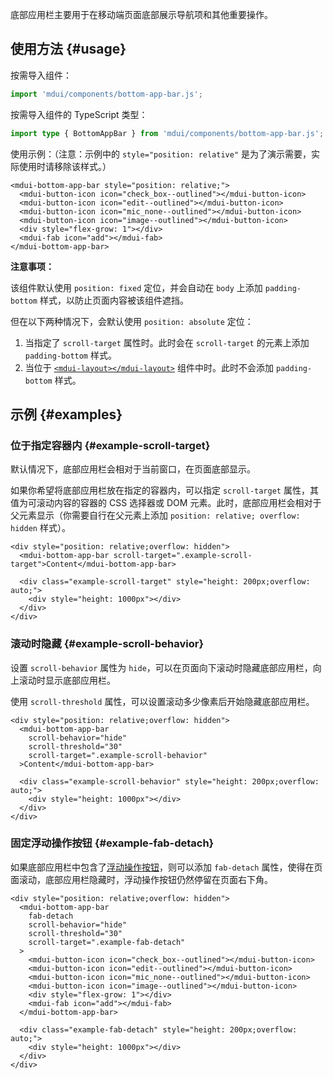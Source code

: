底部应用栏主要用于在移动端页面底部展示导航项和其他重要操作。

## 使用方法 {#usage}

按需导入组件：

```js
import 'mdui/components/bottom-app-bar.js';
```

按需导入组件的 TypeScript 类型：

```ts
import type { BottomAppBar } from 'mdui/components/bottom-app-bar.js';
```

使用示例：（注意：示例中的 `style="position: relative"` 是为了演示需要，实际使用时请移除该样式。）

```html,example,playgroundId=193
<mdui-bottom-app-bar style="position: relative;">
  <mdui-button-icon icon="check_box--outlined"></mdui-button-icon>
  <mdui-button-icon icon="edit--outlined"></mdui-button-icon>
  <mdui-button-icon icon="mic_none--outlined"></mdui-button-icon>
  <mdui-button-icon icon="image--outlined"></mdui-button-icon>
  <div style="flex-grow: 1"></div>
  <mdui-fab icon="add"></mdui-fab>
</mdui-bottom-app-bar>
```

**注意事项：**

该组件默认使用 `position: fixed` 定位，并会自动在 `body` 上添加 `padding-bottom` 样式，以防止页面内容被该组件遮挡。

但在以下两种情况下，会默认使用 `position: absolute` 定位：

1. 当指定了 `scroll-target` 属性时。此时会在 `scroll-target` 的元素上添加 `padding-bottom` 样式。
2. 当位于 [`<mdui-layout></mdui-layout>`](/zh-cn/docs/2/components/layout) 组件中时。此时不会添加 `padding-bottom` 样式。

## 示例 {#examples}

### 位于指定容器内 {#example-scroll-target}

默认情况下，底部应用栏会相对于当前窗口，在页面底部显示。

如果你希望将底部应用栏放在指定的容器内，可以指定 `scroll-target` 属性，其值为可滚动内容的容器的 CSS 选择器或 DOM 元素。此时，底部应用栏会相对于父元素显示（你需要自行在父元素上添加 `position: relative; overflow: hidden` 样式）。

```html,example,expandable,playgroundId=194
<div style="position: relative;overflow: hidden">
  <mdui-bottom-app-bar scroll-target=".example-scroll-target">Content</mdui-bottom-app-bar>

  <div class="example-scroll-target" style="height: 200px;overflow: auto;">
    <div style="height: 1000px"></div>
  </div>
</div>
```

### 滚动时隐藏 {#example-scroll-behavior}

设置 `scroll-behavior` 属性为 `hide`，可以在页面向下滚动时隐藏底部应用栏，向上滚动时显示底部应用栏。

使用 `scroll-threshold` 属性，可以设置滚动多少像素后开始隐藏底部应用栏。

```html,example,expandable,playgroundId=195
<div style="position: relative;overflow: hidden">
  <mdui-bottom-app-bar
    scroll-behavior="hide"
    scroll-threshold="30"
    scroll-target=".example-scroll-behavior"
  >Content</mdui-bottom-app-bar>

  <div class="example-scroll-behavior" style="height: 200px;overflow: auto;">
    <div style="height: 1000px"></div>
  </div>
</div>
```

### 固定浮动操作按钮 {#example-fab-detach}

如果底部应用栏中包含了[浮动操作按钮](/zh-cn/docs/2/components/fab)，则可以添加 `fab-detach` 属性，使得在页面滚动，底部应用栏隐藏时，浮动操作按钮仍然停留在页面右下角。

```html,example,expandable,playgroundId=196
<div style="position: relative;overflow: hidden">
  <mdui-bottom-app-bar
    fab-detach
    scroll-behavior="hide"
    scroll-threshold="30"
    scroll-target=".example-fab-detach"
  >
    <mdui-button-icon icon="check_box--outlined"></mdui-button-icon>
    <mdui-button-icon icon="edit--outlined"></mdui-button-icon>
    <mdui-button-icon icon="mic_none--outlined"></mdui-button-icon>
    <mdui-button-icon icon="image--outlined"></mdui-button-icon>
    <div style="flex-grow: 1"></div>
    <mdui-fab icon="add"></mdui-fab>
  </mdui-bottom-app-bar>

  <div class="example-fab-detach" style="height: 200px;overflow: auto;">
    <div style="height: 1000px"></div>
  </div>
</div>
```
